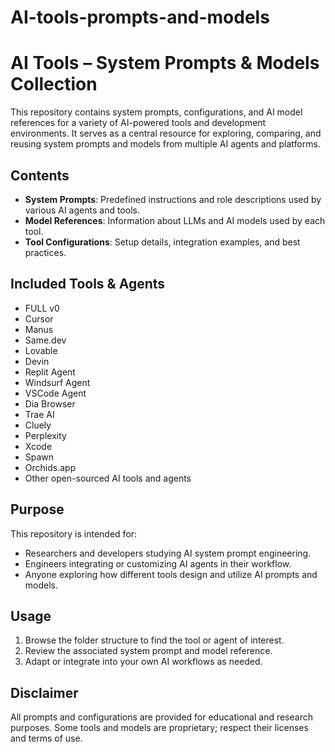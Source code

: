 # AI-tools-prompts-and-models


# AI Tools – System Prompts & Models Collection

This repository contains system prompts, configurations, and AI model references for a variety of AI-powered tools and development environments.
It serves as a central resource for exploring, comparing, and reusing system prompts and models from multiple AI agents and platforms.

## **Contents**

* **System Prompts**: Predefined instructions and role descriptions used by various AI agents and tools.
* **Model References**: Information about LLMs and AI models used by each tool.
* **Tool Configurations**: Setup details, integration examples, and best practices.

## **Included Tools & Agents**

* FULL v0
* Cursor
* Manus
* Same.dev
* Lovable
* Devin
* Replit Agent
* Windsurf Agent
* VSCode Agent
* Dia Browser
* Trae AI
* Cluely
* Perplexity
* Xcode
* Spawn
* Orchids.app
* Other open-sourced AI tools and agents

## **Purpose**

This repository is intended for:

* Researchers and developers studying AI system prompt engineering.
* Engineers integrating or customizing AI agents in their workflow.
* Anyone exploring how different tools design and utilize AI prompts and models.

## **Usage**

1. Browse the folder structure to find the tool or agent of interest.
2. Review the associated system prompt and model reference.
3. Adapt or integrate into your own AI workflows as needed.

## **Disclaimer**

All prompts and configurations are provided for educational and research purposes.
Some tools and models are proprietary; respect their licenses and terms of use.


